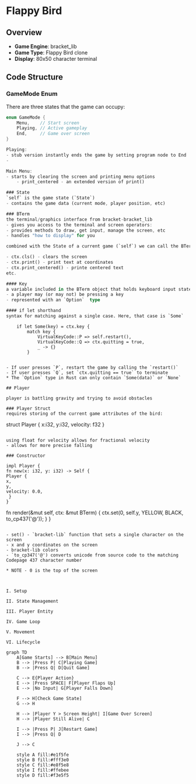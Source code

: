 # Flappy Bird

## Overview
- **Game Engine**: bracket_lib
- **Game Type**: Flappy Bird clone
- **Display**: 80x50 character terminal

## Code Structure

### GameMode Enum
There are three states that the game can occupy:

```rust
enum GameMode {
    Menu,    // Start screen
    Playing, // Active gameplay
    End,     // Game over screen
}

Playing:
- stub version instantly ends the game by setting program node to End
-

Main Menu:
- starts by clearing the screen and printing menu options
    - print_centered - an extended version of print()

### State
`self` is the game state (`State`)
- contains the game data (current mode, player position, etc)

### BTerm
the terminal/graphics interface from bracket-bracket_lib
- gives you access to the terminal and screen operators:
- provides methods to draw, get input, manage the screen, etc
- handles "how to display" for you

combined with the State of a current game (`self`) we can call the BTerm object's methods via the `ctx` reference:

- ctx.cls() - clears the screen
- ctx.print() - print text at coordinates
- ctx.print_centered() - printe centered text
etc.

#### Key
a variable included in the BTerm object that holds keyboard input state
- a player may (or may not) be pressing a key
- represented with an `Option`  type

#### if let shorthand
syntax for matching against a single case. Here, that case is `Some`
```
        if let Some(key) = ctx.key {
            match key {
                VirtualKeyCode::P => self.restart(),
                VirtualKeyCode::Q => ctx.quitting = true,
                _ -> {}
            }
```

- If user presses `P`, restart the game by calling the `restart()`
- If user presses `Q`, set `ctx.quitting == true` to terminate
* The `Option` type in Rust can only contain `Some(data)` or `None`

## Player

player is battling gravity and trying to avoid obstacles

### Player Struct
requires storing of the current game attributes of the bird:

```
struct Player {
x:i32,
y:i32,
velocity: f32
}
```

using float for velocity allows for fractional velocity
- allows for more precise falling

### Constructor

impl Player {
fn new(x: i32, y: i32) -> Self {
Player {
x,
y,
velocity: 0.0,
 }
}

```
   fn render(&mut self, ctx: &mut BTerm) {
        ctx.set(0, self.y, YELLOW, BLACK, to_cp437('@'));
    }
}
```

- set() - `bracket-lib` function that sets a single character on the screen
- x and y coordinates on the screen
- bracket-lib colors
- `to_cp347('@') converts unicode from source code to the matching Codepage 437 character number

* NOTE - 0 is the top of the screen



I. Setup

II. State Management

III. Player Entity

IV. Game Loop

V. Movement

VI. Lifecycle

graph TD
    A[Game Starts] --> B[Main Menu]
    B --> |Press P| C[Playing Game]
    B --> |Press Q| D[Quit Game]

    C --> E{Player Action}
    E --> |Press SPACE| F[Player Flaps Up]
    E --> |No Input| G[Player Falls Down]

    F --> H[Check Game State]
    G --> H

    H --> |Player Y > Screen Height| I[Game Over Screen]
    H --> |Player Still Alive| C

    I --> |Press P| J[Restart Game]
    I --> |Press Q| D

    J --> C

    style A fill:#e1f5fe
    style B fill:#fff3e0
    style C fill:#e8f5e8
    style I fill:#ffebee
    style D fill:#f3e5f5
